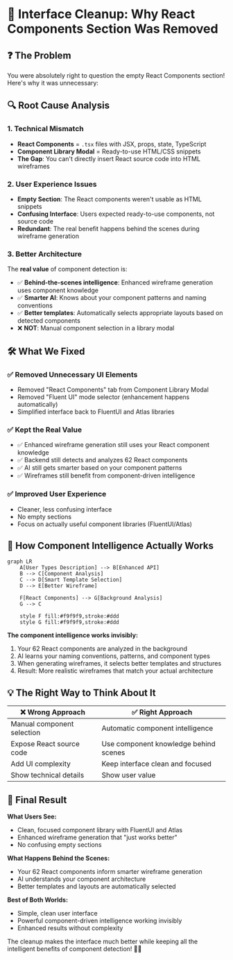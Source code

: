 # 🧹 Interface Cleanup: Why React Components Section Was Removed

## ❓ The Problem

You were absolutely right to question the empty React Components section! Here's why it was unnecessary:

## 🔍 Root Cause Analysis

### 1. **Technical Mismatch**

- **React Components** = `.tsx` files with JSX, props, state, TypeScript
- **Component Library Modal** = Ready-to-use HTML/CSS snippets
- **The Gap**: You can't directly insert React source code into HTML wireframes

### 2. **User Experience Issues**

- **Empty Section**: The React components weren't usable as HTML snippets
- **Confusing Interface**: Users expected ready-to-use components, not source code
- **Redundant**: The real benefit happens behind the scenes during wireframe generation

### 3. **Better Architecture**

The **real value** of component detection is:

- ✅ **Behind-the-scenes intelligence**: Enhanced wireframe generation uses component knowledge
- ✅ **Smarter AI**: Knows about your component patterns and naming conventions
- ✅ **Better templates**: Automatically selects appropriate layouts based on detected components
- ❌ **NOT**: Manual component selection in a library modal

## 🛠️ What We Fixed

### ✅ **Removed Unnecessary UI Elements**

- Removed "React Components" tab from Component Library Modal
- Removed "Fluent UI" mode selector (enhancement happens automatically)
- Simplified interface back to FluentUI and Atlas libraries

### ✅ **Kept the Real Value**

- ✅ Enhanced wireframe generation still uses your React component knowledge
- ✅ Backend still detects and analyzes 62 React components
- ✅ AI still gets smarter based on your component patterns
- ✅ Wireframes still benefit from component-driven intelligence

### ✅ **Improved User Experience**

- Cleaner, less confusing interface
- No empty sections
- Focus on actually useful component libraries (FluentUI/Atlas)

## 🎯 How Component Intelligence Actually Works

```mermaid
graph LR
    A[User Types Description] --> B[Enhanced API]
    B --> C[Component Analysis]
    C --> D[Smart Template Selection]
    D --> E[Better Wireframe]

    F[React Components] --> G[Background Analysis]
    G --> C

    style F fill:#f9f9f9,stroke:#ddd
    style G fill:#f9f9f9,stroke:#ddd
```

**The component intelligence works invisibly:**

1. Your 62 React components are analyzed in the background
2. AI learns your naming conventions, patterns, and component types
3. When generating wireframes, it selects better templates and structures
4. Result: More realistic wireframes that match your actual architecture

## 💡 The Right Way to Think About It

| ❌ Wrong Approach          | ✅ Right Approach                     |
| -------------------------- | ------------------------------------- |
| Manual component selection | Automatic component intelligence      |
| Expose React source code   | Use component knowledge behind scenes |
| Add UI complexity          | Keep interface clean and focused      |
| Show technical details     | Show user value                       |

## 🎉 Final Result

**What Users See:**

- Clean, focused component library with FluentUI and Atlas
- Enhanced wireframe generation that "just works better"
- No confusing empty sections

**What Happens Behind the Scenes:**

- Your 62 React components inform smarter wireframe generation
- AI understands your component architecture
- Better templates and layouts are automatically selected

**Best of Both Worlds:**

- Simple, clean user interface
- Powerful component-driven intelligence working invisibly
- Enhanced results without complexity

The cleanup makes the interface much better while keeping all the intelligent benefits of component detection! 🎨✨
